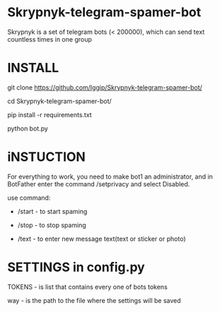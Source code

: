 # Skrypnyk-telegram-spamer-bot
Skrypnyk is a set of telegram bots (< 200000), which can send text countless times in one group

# INSTALL
git clone https://github.com/Iggip/Skrypnyk-telegram-spamer-bot/

cd Skrypnyk-telegram-spamer-bot/

pip install -r requirements.txt

python bot.py

# iNSTUCTION
For everything to work, you need to make bot1 an administrator, and in BotFather enter the command /setprivacy and select Disabled.

use command:

* /start - to start spaming

* /stop - to stop spaming

* /text - to enter new message text(text or sticker or photo)

# SETTINGS in config.py
TOKENS - is list that contains every one of bots tokens

way - is the path to the file where the settings will be saved
